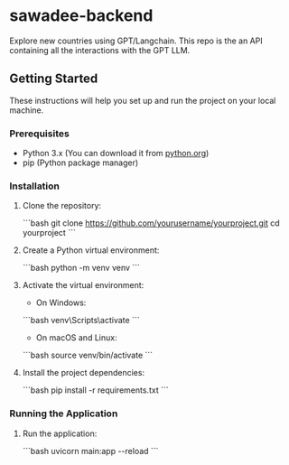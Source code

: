 # sawadee-backend

Explore new countries using GPT/Langchain. This repo is the an API containing all the interactions with the GPT LLM.

## Getting Started

These instructions will help you set up and run the project on your local machine.

### Prerequisites

- Python 3.x (You can download it from [python.org](https://www.python.org/downloads/))
- pip (Python package manager)

### Installation

1. Clone the repository:

   \```bash
   git clone https://github.com/yourusername/yourproject.git
   cd yourproject
   \```

2. Create a Python virtual environment:

   \```bash
   python -m venv venv
   \```

3. Activate the virtual environment:

   - On Windows:

   \```bash
   venv\Scripts\activate
   \```

   - On macOS and Linux:

   \```bash
   source venv/bin/activate
   \```

4. Install the project dependencies:

   \```bash
   pip install -r requirements.txt
   \```

### Running the Application

1. Run the application:

   \```bash
   uvicorn main:app --reload
   \```
